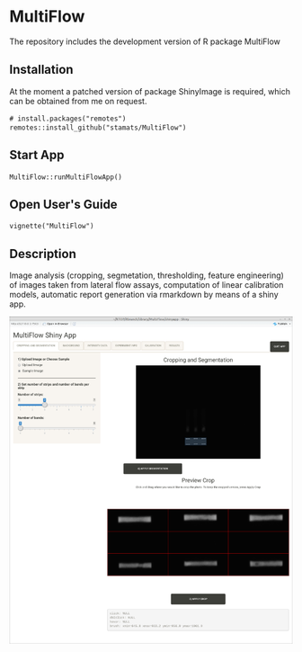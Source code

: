 # MultiFlow
The repository includes the development version of R package MultiFlow


## Installation

At the moment a patched version of package ShinyImage is required, which 
can be obtained from me on request.

```{r, eval = FALSE}
# install.packages("remotes")
remotes::install_github("stamats/MultiFlow")
```

## Start App

```{r}
MultiFlow::runMultiFlowApp()
```

## Open User's Guide
```{r}
vignette("MultiFlow")
```

## Description
Image analysis (cropping, segmetation, thresholding, feature engineering) 
of images taken from lateral flow assays, computation of linear calibration 
models, automatic report generation via rmarkdown by means of a shiny app.

![MultiFlow Shiny App](MultiFlowShinyApp.png)
